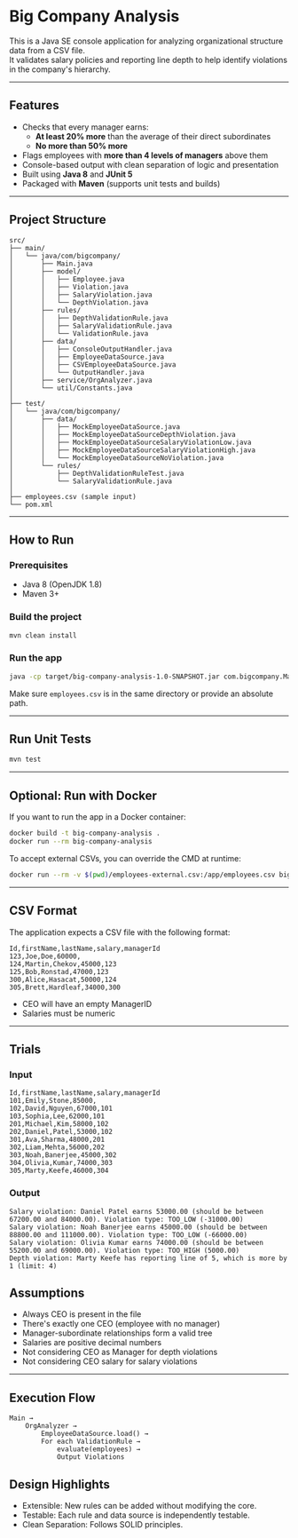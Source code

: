 # Big Company Analysis

This is a Java SE console application for analyzing organizational structure data from a CSV file.  
It validates salary policies and reporting line depth to help identify violations in the company's hierarchy.

---

## Features

- Checks that every manager earns:
    - **At least 20% more** than the average of their direct subordinates
    - **No more than 50% more**
- Flags employees with **more than 4 levels of managers** above them
- Console-based output with clean separation of logic and presentation
- Built using **Java 8** and **JUnit 5**
- Packaged with **Maven** (supports unit tests and builds)

---

## Project Structure

```
src/
├── main/
│   └── java/com/bigcompany/
│       ├── Main.java
│       ├── model/
│       │   ├── Employee.java
│       │   ├── Violation.java  
│       │   ├── SalaryViolation.java  
│       │   └── DepthViolation.java   
│       ├── rules/
│       │   ├── DepthValidationRule.java
│       │   ├── SalaryValidationRule.java
│       │   └── ValidationRule.java
│       ├── data/
│       │   ├── ConsoleOutputHandler.java
│       │   ├── EmployeeDataSource.java
│       │   ├── CSVEmployeeDataSource.java
│       │   └── OutputHandler.java
│       ├── service/OrgAnalyzer.java
│       └── util/Constants.java
│           
├── test/
│   └── java/com/bigcompany/
│       ├── data/
│       │   ├── MockEmployeeDataSource.java
│       │   ├── MockEmployeeDataSourceDepthViolation.java
│       │   ├── MockEmployeeDataSourceSalaryViolationLow.java
│       │   ├── MockEmployeeDataSourceSalaryViolationHigh.java
│       │   └── MockEmployeeDataSourceNoViolation.java
│       └── rules/
│           ├── DepthValidationRuleTest.java
│           └── SalaryValidationRule.java
│
├── employees.csv (sample input)
└── pom.xml
```

---

## How to Run

### Prerequisites

- Java 8 (OpenJDK 1.8)
- Maven 3+

### Build the project

```bash
mvn clean install
```

### Run the app

```bash
java -cp target/big-company-analysis-1.0-SNAPSHOT.jar com.bigcompany.Main employees.csv
```

Make sure `employees.csv` is in the same directory or provide an absolute path.

---

## Run Unit Tests

```bash
mvn test
```

---

## Optional: Run with Docker

If you want to run the app in a Docker container:

```bash
docker build -t big-company-analysis .
docker run --rm big-company-analysis
```
To accept external CSVs, you can override the CMD at runtime:

```bash 
docker run --rm -v $(pwd)/employees-external.csv:/app/employees.csv big-company-analysis
```

---

## CSV Format

The application expects a CSV file with the following format:

```
Id,firstName,lastName,salary,managerId
123,Joe,Doe,60000,
124,Martin,Chekov,45000,123
125,Bob,Ronstad,47000,123
300,Alice,Hasacat,50000,124
305,Brett,Hardleaf,34000,300
```

- CEO will have an empty ManagerID
- Salaries must be numeric

---

## Trials
### Input
```csv
Id,firstName,lastName,salary,managerId
101,Emily,Stone,85000,
102,David,Nguyen,67000,101
103,Sophia,Lee,62000,101
201,Michael,Kim,58000,102
202,Daniel,Patel,53000,102
301,Ava,Sharma,48000,201
302,Liam,Mehta,56000,202
303,Noah,Banerjee,45000,302
304,Olivia,Kumar,74000,303
305,Marty,Keefe,46000,304
```
### Output
```
Salary violation: Daniel Patel earns 53000.00 (should be between 67200.00 and 84000.00). Violation type: TOO_LOW (-31000.00)
Salary violation: Noah Banerjee earns 45000.00 (should be between 88800.00 and 111000.00). Violation type: TOO_LOW (-66000.00)
Salary violation: Olivia Kumar earns 74000.00 (should be between 55200.00 and 69000.00). Violation type: TOO_HIGH (5000.00)
Depth violation: Marty Keefe has reporting line of 5, which is more by 1 (limit: 4)
```


## Assumptions

- Always CEO is present in the file
- There's exactly one CEO (employee with no manager)
- Manager-subordinate relationships form a valid tree
- Salaries are positive decimal numbers
- Not considering CEO as Manager for depth violations
- Not considering CEO salary for salary violations

---

## Execution Flow

```text
Main →
    OrgAnalyzer →
        EmployeeDataSource.load() →
        For each ValidationRule →
            evaluate(employees) →
            Output Violations
```

## Design Highlights

- Extensible: New rules can be added without modifying the core.
- Testable: Each rule and data source is independently testable.
- Clean Separation: Follows SOLID principles.